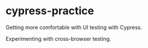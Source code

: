 # cypress-practice

Getting more comfortable with UI testing with Cypress.

Experimenting with cross-browser testing.
